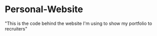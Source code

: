 # Personal-Website
"This is the code behind the website I'm using to show my portfolio to recruiters" 
